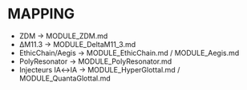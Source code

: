 # MAPPING

- ZDM → MODULE_ZDM.md
- ΔM11.3 → MODULE_DeltaM11_3.md
- EthicChain/Aegis → MODULE_EthicChain.md / MODULE_Aegis.md
- PolyResonator → MODULE_PolyResonator.md
- Injecteurs IA↔IA → MODULE_HyperGlottal.md / MODULE_QuantaGlottal.md
